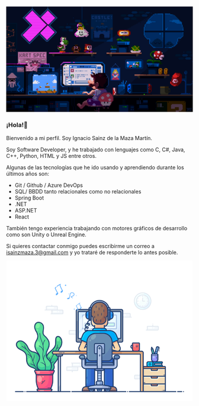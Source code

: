 ![](https://github.com/IgnacioSainzMaza/IgnacioSainzMaza/blob/main/gifm.gif)

### ¡Hola!👋
Bienvenido a mi perfil. Soy Ignacio Sainz de la Maza Martín.

Soy Software Developer, y he trabajado con lenguajes como C, C#, Java, C++, Python, HTML y JS entre otros.

Algunas de las tecnologías que he ido usando y aprendiendo durante los últimos años son:
  - Git / Github / Azure DevOps
  - SQL/ BBDD tanto relacionales como no relacionales
  - Spring Boot
  - .NET
  - ASP.NET
  - React

También tengo experiencia trabajando con motores gráficos de desarrollo como son Unity o Unreal Engine.

Si quieres contactar conmigo puedes escribirme un correo a isainzmaza.3@gmail.com y yo trataré de responderte lo antes posible.


![](https://github.com/IgnacioSainzMaza/IgnacioSainzMaza/blob/main/gifmusi.gif)


<!--
**IgnacioSainzMaza/IgnacioSainzMaza** is a ✨ _special_ ✨ repository because its `README.md` (this file) appears on your GitHub profile.

Here are some ideas to get you started:

- 🔭 I’m currently working on ...
- 🌱 I’m currently learning ...
- 👯 I’m looking to collaborate on ...
- 🤔 I’m looking for help with ...
- 💬 Ask me about ...
- 📫 How to reach me: ...
- 😄 Pronouns: ...
- ⚡ Fun fact: ...
-->
